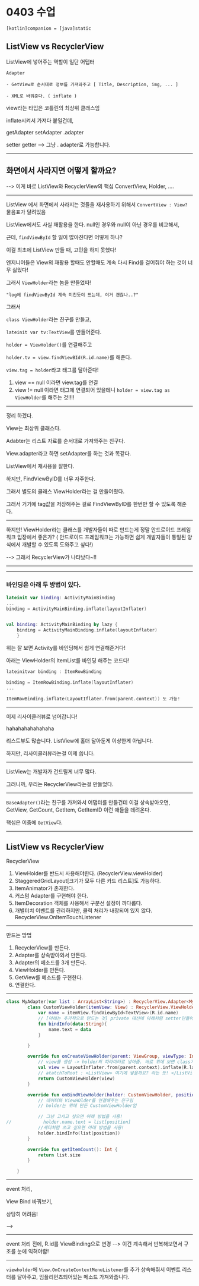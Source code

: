 # 0403 수업

```
[kotlin]companion = [java]static
```

## ListView vs RecyclerView

ListView에 넣어주는 역할이 일단 어댑터

```
Adapter

- GetView로 순서대로 정보를 가져와주고 [ Title, Description, img, ... ]

- XML로 바꿔준다. ( inflate )

```

view라는 타입은 코틀린의 최상위 클래스임

inflate시켜서 가져다 붙일건데,

getAdapter
setAdapter
.adapter

setter getter --> 그냥 . adapter로 가능합니다.

---

## 화면에서 사라지면 어떻게 할까요?

--> 이게 바로 ListView와 RecyclerView의 핵심 ConvertView, Holder, ....

---

ListView 에서 화면에서 사라지는 것들을 재사용하기 위해서 `ConvertView : View?` 물음표가 달려있음

ListView에서도 사실 재활용을 한다. null인 경우와 null이 아닌 경우를 비교해서,

근데, `findViewById` 할 일이 많아진다면 어떻게 하나?

이걸 최초에 ListView 만들 때, 고민을 하지 못했다!

엔지니어들은 View의 재활용 할때도 안할때도 계속 다시 Find를 걸어줘야 하는 것이 너무 싫었다!

그래서 `ViewHolder`라는 놈을 만들었따!

`"log에 findViewById 계속 미친듯이 뜨는데, 이거 괜찮나..?"`

그래서

`class ViewHolder`라는 친구를 만들고,

`lateinit var tv:TextView`를 만들어준다.

`holder = ViewHolder()`를 연결해주고

`holder.tv = view.findViewBId(R.id.name)`를 해준다.

`view.tag = holder`라고 태그를 달아준다!

1. view == null 이라면 view.tag를 연결
2. view != null 이라면 태그에 연결되어 있을테니
   `holder = view.tag as ViewHolder`를 해주는 것!!!!

---

정리 하겠다.

View는 최상위 클래스다.

Adabter는 리스트 자료를 순서대로 가져와주는 친구다.

View.adapter라고 하면 setAdapter를 하는 것과 똑같다.

ListView에서 재사용을 잘한다.

하지만, FindViewByID를 너무 자주한다.

그래서 별도의 클래스 ViewHolder라는 걸 만들어줬다.

그래서 거기에 tag값을 저장해주는 걸로 FindViewByID를 한번만 할 수 있도록 해준다.

---

하지만! ViewHolder라는 클래스를 개발자들이 따로 만드는게 정말 안드로이드 프레임워크 입장에서 좋은가?
( 안드로이드 프레임워크는 가능하면 쉽게 개발자들이 통일된 양식에서 개발할 수 있도록 도와주고 싶다!)

--> 그래서 RecyclerView가 나타났다~!!

---

---

### 바인딩은 아래 두 방법이 있다.

```kotlin
lateinit var binding: ActivityMainBinding
...
binding = ActivityMainBinding.inflate(layoutInflater)


val binding: ActivityMainBinding by lazy {
    binding = ActivityMainBinding.inflate(layoutInflater)
    }

```

위는 잘 보면 Activity를 바인딩해서 쉽게 연결해준거다!

아래는 ViewHolder의 ItemList를 바인딩 해주는 코드다!

```kotlin
lateinitvar binding : ItemRowBinding

binding = ItemRowBinding.inflate(layoutInflater)
...

ItemRowBinding.inflate(LayoutIflater.from(parent.context)) 도 가능!

```

---

이제 리사이클러뷰로 넘어갑니다!

hahahahahahahaha

리스트뷰도 많습니다. ListView에 홀더 달아둔게 이상한게 아닙니다.

하지만, 리사이클러뷰라는걸 이제 씁니다.

---

ListView는 개발자가 건드릴게 너무 많다.

그러니까, 우리는 RecyclerView라는걸 만들었다.

---

`BaseAdapter()`라는 친구를 가져와서 어댑터를 만들건데
이걸 상속받아오면,
GetView, GetCount, GetItem, GetItemID 이런 애들을 데려온다.

핵심은 이중에 `GetView`다.

---

## ListView vs RecyclerView

RecyclerView

1. ViewHolder를 반드시 사용해야한다. (RecyclerView.viewHolder)
2. StaggeredGridLayout[크기가 모두 다른 카드 리스트]도 가능하다.
3. ItemAnimator가 존재한다.
4. 커스텀 Adapter를 구현해야 한다.
5. ItemDecoration 객체를 사용해서 구분선 설정이 까다롭다.
6. 개별터치 이벤트를 관리하지만, 클릭 처리가 내장되어 있지 않다. RecyclerView.OnItemTouchListener

---

만드는 방법

1. RecyclerView를 만든다.
2. Adapter를 상속받아와서 만든다.
3. Adapter의 메소드를 3개 만든다.
4. ViewHolder를 만든다.
5. GetView를 메소드를 구현한다.
6. 연결한다.

---

```Kotlin
class MyAdapter(var list : ArrayList<String>) : RecyclerView.Adapter<MyAdapter.CustomViewHolder>() {
        class CustomViewHolder(itemView: View) : RecyclerView.ViewHolder(itemView){
            var name = itemView.findViewById<TextView>(R.id.name)
            // [아래는 추가적으로 만드는 것] private 대신에 아래처럼 setter만들어줌
            fun bindInfo(data:String){
                name.text = data
            }

        }

        override fun onCreateViewHolder(parent: ViewGroup, viewType: Int): CustomViewHolder {
            // view를 생성 -> holder의 파라미터로 넣어줌. 바로 위에 보면 class가 그렇게 생겼잖아
            val view = LayoutInflater.from(parent.context).inflate(R.layout.item_row, parent,false)
            // atatchToRoot : <ListView> 여기에 넣을까요? 라는 뜻! </ListView>
            return CustomViewHolder(view)
        }

        override fun onBindViewHolder(holder: CustomViewHolder, position: Int) {
            // 데이터와 ViewHOlder를 연결해주는 친구임
            // holder는 위에 만든 CustomViewHolder임

            // 그냥 고치고 싶으면 아래 방법을 사용!
//            holder.name.text = list[position]
            //세터처럼 쓰고 싶으면 아래 방법을 사용!
            holder.bindInfo(list[position])
        }

        override fun getItemCount(): Int {
            return list.size
        }

    }
```

---

event 처리,

View Bind 바꿔보기,

상당히 어려움!

-->

---

event 처리 전에, R.id를 ViewBinding으로 변경
--> 이건 계속해서 반복해보면서 구조를 눈에 익혀야함!

---

`viewholder`에
`View.OnCreateContextMenuListener`를 추가 상속해줘서
이벤트 리스터를 달아주고, 임플리먼츠되어있는 메소드 가져와줍니다.
